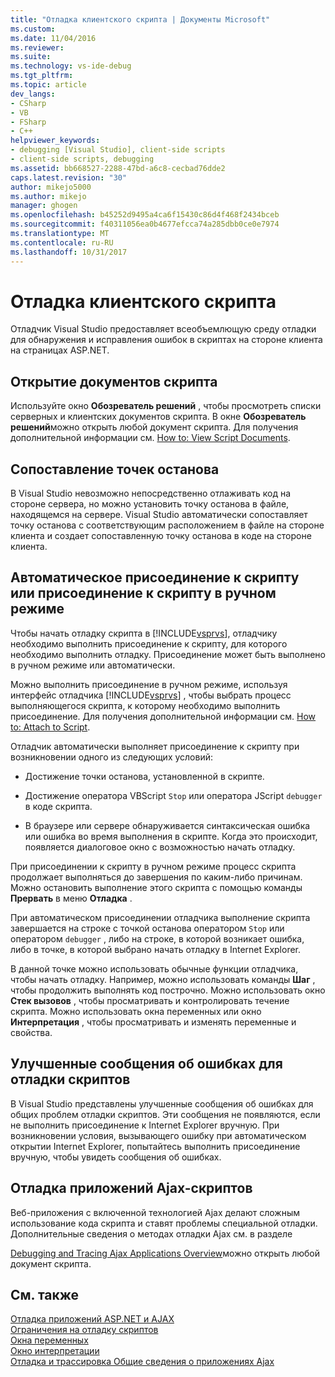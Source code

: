 ```yaml
---
title: "Отладка клиентского скрипта | Документы Microsoft"
ms.custom: 
ms.date: 11/04/2016
ms.reviewer: 
ms.suite: 
ms.technology: vs-ide-debug
ms.tgt_pltfrm: 
ms.topic: article
dev_langs:
- CSharp
- VB
- FSharp
- C++
helpviewer_keywords:
- debugging [Visual Studio], client-side scripts
- client-side scripts, debugging
ms.assetid: bb668527-2288-47bd-a6c8-cecbad76dde2
caps.latest.revision: "30"
author: mikejo5000
ms.author: mikejo
manager: ghogen
ms.openlocfilehash: b45252d9495a4ca6f15430c86d4f468f2434bceb
ms.sourcegitcommit: f40311056ea0b4677efcca74a285dbb0ce0e7974
ms.translationtype: MT
ms.contentlocale: ru-RU
ms.lasthandoff: 10/31/2017
---
```

# <a name="client-side-script-debugging"></a>Отладка клиентского скрипта
Отладчик Visual Studio предоставляет всеобъемлющую среду отладки для обнаружения и исправления ошибок в скриптах на стороне клиента на страницах ASP.NET.  
  
## <a name="opening-script-documents"></a>Открытие документов скрипта  
 Используйте окно **Обозреватель решений** , чтобы просмотреть списки серверных и клиентских документов скрипта. В окне **Обозреватель решений**можно открыть любой документ скрипта. Для получения дополнительной информации см. [How to: View Script Documents](../debugger/how-to-view-script-documents.md).  
  
## <a name="breakpoint-mapping"></a>Сопоставление точек останова  
 В Visual Studio невозможно непосредственно отлаживать код на стороне сервера, но можно установить точку останова в файле, находящемся на сервере. Visual Studio автоматически сопоставляет точку останова с соответствующим расположением в файле на стороне клиента и создает сопоставленную точку останова в коде на стороне клиента.  
  
## <a name="manually-or-automatically-attaching-to-script"></a>Автоматическое присоединение к скрипту или присоединение к скрипту в ручном режиме  
 Чтобы начать отладку скрипта в [!INCLUDE[vsprvs](../code-quality/includes/vsprvs_md.md)], отладчику необходимо выполнить присоединение к скрипту, для которого необходимо выполнить отладку. Присоединение может быть выполнено в ручном режиме или автоматически.  
  
 Можно выполнить присоединение в ручном режиме, используя интерфейс отладчика [!INCLUDE[vsprvs](../code-quality/includes/vsprvs_md.md)] , чтобы выбрать процесс выполняющегося скрипта, к которому необходимо выполнить присоединение. Для получения дополнительной информации см. [How to: Attach to Script](../debugger/how-to-attach-to-script.md).  
  
 Отладчик автоматически выполняет присоединение к скрипту при возникновении одного из следующих условий:  
  
-   Достижение точки останова, установленной в скрипте.  
  
-   Достижение оператора VBScript `Stop` или оператора JScript `debugger` в коде скрипта.  
  
-   В браузере или сервере обнаруживается синтаксическая ошибка или ошибка во время выполнения в скрипте. Когда это происходит, появляется диалоговое окно с возможностью начать отладку.  
  
 При присоединении к скрипту в ручном режиме процесс скрипта продолжает выполняться до завершения по каким-либо причинам. Можно остановить выполнение этого скрипта с помощью команды **Прервать** в меню **Отладка** .  
  
 При автоматическом присоединении отладчика выполнение скрипта завершается на строке с точкой останова оператором `Stop` или оператором `debugger` , либо на строке, в которой возникает ошибка, либо в точке, в которой выбрано начать отладку в Internet Explorer.  
  
 В данной точке можно использовать обычные функции отладчика, чтобы начать отладку. Например, можно использовать команды **Шаг** , чтобы продолжить выполнять код построчно. Можно использовать окно **Стек вызовов** , чтобы просматривать и контролировать течение скрипта. Можно использовать окна переменных или окно **Интерпретация** , чтобы просматривать и изменять переменные и свойства.  
  
## <a name="enhanced-error-messages-for-script-debugging"></a>Улучшенные сообщения об ошибках для отладки скриптов  
 В Visual Studio представлены улучшенные сообщения об ошибках для общих проблем отладки скриптов. Эти сообщения не появляются, если не выполнить присоединение к Internet Explorer вручную. При возникновении условия, вызывающего ошибку при автоматическом открытии Internet Explorer, попытайтесь выполнить присоединение вручную, чтобы увидеть сообщения об ошибках.  
  
## <a name="debugging-ajax-script-applications"></a>Отладка приложений Ajax-скриптов  
 Веб-приложения с включенной технологией Ajax делают сложным использование кода скрипта и ставят проблемы специальной отладки. Дополнительные сведения о методах отладки Ajax см. в разделе  
  
 [Debugging and Tracing Ajax Applications Overview](http://msdn.microsoft.com/Library/92684ea0-7bb4-4a34-9203-3aa6394ce375)можно открыть любой документ скрипта.  
  
## <a name="see-also"></a>См. также  
 [Отладка приложений ASP.NET и AJAX](../debugger/debugging-aspnet-and-ajax-applications.md)   
 [Ограничения на отладку скриптов](../debugger/limitations-on-script-debugging.md)   
 [Окна переменных](../debugger/debugger-windows.md)   
 [Окно интерпретации](../ide/reference/immediate-window.md)   
 [Отладка и трассировка Общие сведения о приложениях Ajax](http://msdn.microsoft.com/Library/92684ea0-7bb4-4a34-9203-3aa6394ce375)